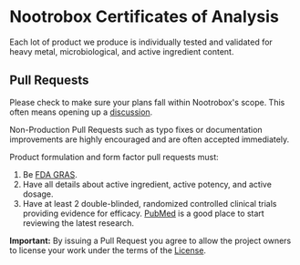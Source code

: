 # Nootrobox Certificates of Analysis

Each lot of product we produce is individually tested and validated
for heavy metal, microbiological, and active ingredient content.

## Pull Requests

Please check to make sure your plans fall within Nootrobox's scope. This often means opening up a [discussion](https://reddit.com/r/nootrobox).

Non-Production Pull Requests such as typo fixes or documentation improvements are highly encouraged and are often accepted immediately.

Product formulation and form factor pull requests must:

1. Be [FDA GRAS](http://www.fda.gov/Food/IngredientsPackagingLabeling/GRAS/).
2. Have all details about active ingredient, active potency, and active dosage.
3. Have at least 2 double-blinded, randomized controlled clinical trials providing evidence for efficacy. [PubMed](http://www.ncbi.nlm.nih.gov/pubmed) is a good place to start reviewing the latest research.

**Important:** By issuing a Pull Request you agree to allow the project owners to license your work under the terms of the [License](https://github.com/Nootrobox/COAs/blob/master/LICENSE).
